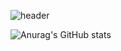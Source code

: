 ![header](https://capsule-render.vercel.app/api?type=waving&color=timeGradient&text=Welcome%20to%20YeBin's%20GitHub%20👋&animation=twinkling&fontSize=35&fontAlignY=40&fontAlign=70&height=250)


![Anurag's GitHub stats](https://github-readme-stats.vercel.app/api?username=qls051&show_icons=true&theme=radical)
